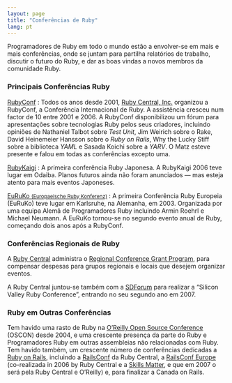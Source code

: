 ```yaml
---
layout: page
title: "Conferências de Ruby"
lang: pt
---
```


Programadores de Ruby em todo o mundo estão a envolver-se em mais e mais
conferências, onde se juntam para partilha relatórios de trabalho,
discutir o futuro do Ruby, e dar as boas vindas a novos membros da
comunidade Ruby.

### Principais Conferências Ruby

[RubyConf][1]
: Todos os anos desde 2001, [Ruby Central, Inc.][2] organizou a
  RubyConf, a Conferência Internacional de Ruby. A assistência cresceu
  num factor de 10 entre 2001 e 2006. A RubyConf disponibilizou um fórum
  para apresentações sobre tecnologias Ruby pelos seus criadores,
  incluindo opiniões de Nathaniel Talbot sobre *Test Unit*, Jim Weirich
  sobre o Rake, David Heinemeier Hansson sobre o *Ruby on Rails*,
  Why the Lucky Stiff sobre a biblioteca *YAML* e Sasada Koichi sobre
  a *YARV*. O Matz esteve presente e falou em todas as conferências
  excepto uma.

[RubyKaigi][3]
: A primeira conferência Ruby Japonesa. A RubyKaigi 2006 teve lugar em
  Odaiba. Planos futuros ainda não foram anunciados — mas esteja atento
  para mais eventos Japoneses.

[EuRuKo <small>(Europaeische Ruby Konferenz)</small>][4]
: A primeira Conferência Ruby Europeia (EuRuKo) teve lugar em Karlsruhe,
  na Alemanha, em 2003. Organizada por uma equipa Alemã de Programadores
  Ruby incluindo Armin Roehrl e Michael Neumann. A EuRuKo tornou-se no
  segundo evento anual de Ruby, começando dois anos após a RubyConf.

### Conferências Regionais de Ruby

A [Ruby Central][2] administra o [Regional Conference Grant Program][5],
para compensar despesas para grupos regionais e locais que desejem
organizar eventos.

A Ruby Central juntou-se também com a [SDForum][6] para realizar a
“Silicon Valley Ruby Conference”, entrando no seu segundo ano em 2007.

### Ruby em Outras Conferências

Tem havido uma rasto de Ruby na [O’Reilly Open Source Conference][7]
(OSCON) desde 2004, e uma crescente presença da parte do Ruby e
Programadores Ruby em outras assembleias não relacionadas com Ruby. Tem
havido também, um crescente número de conferências dedicadas a [Ruby on
Rails][8], incluindo a [RailsConf][9] da Ruby Central, a [RailsConf
Europe][10] (co-realizada in 2006 by Ruby Central e a [Skills
Matter][11], e que em 2007 o será pela Ruby Central e O’Reilly) e, para
finalizar a Canada on Rails.



[1]: http://www.rubycentral.org/conference "RubyConf"
[2]: http://www.rubycentral.org "Ruby Central, Inc."
[3]: http://rubykaigi.org/ "RubyKaigi"
[4]: http://euruko.org
[5]: http://www.rubycentral.org/rcg2006.pdf "Programa de Apoio a Conferências Regionais"
[6]: http://www.sdforum.org "SDForum"
[7]: http://conferences.oreillynet.com/os2006/ "O'Reilly Open Source Conference"
[8]: http://www.rubyonrails.org
[9]: http://www.railsconf.org
[10]: http://europe.railsconf.org
[11]: http://www.skillsmatter.com

